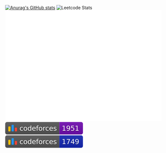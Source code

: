 
<!--
**mcgeeyao/mcgeeyao** is a ✨ _special_ ✨ repository because its `README.md` (this file) appears on your GitHub profile.

Here are some ideas to get you started:

- 🔭 I’m currently working on ...
- 🌱 I’m currently learning ...
- 👯 I’m looking to collaborate on ...
- 🤔 I’m looking for help with ...
- 💬 Ask me about ...
- 📫 How to reach me: ...
- 😄 Pronouns: ...
- ⚡ Fun fact: ...
-->
[![Anurag's GitHub stats](https://github-readme-stats.vercel.app/api?username=mcgeeyao)](https://github.com/mcgeeyao/github-readme-stats)
![Leetcode Stats](https://leetcard.jacoblin.cool/alex391a?theme=unicorn&font=Bai%20Jamjuree&ext=contest)
![](https://raw.githubusercontent.com/mcgeeyao/cf-stats/main/output/light_card.svg#gh-dark-mode-only)
![](https://raw.githubusercontent.com/mcgeeyao/cf-stats/main/output/max_rating.svg)
![](https://raw.githubusercontent.com/mcgeeyao/cf-stats/main/output/rating.svg)

